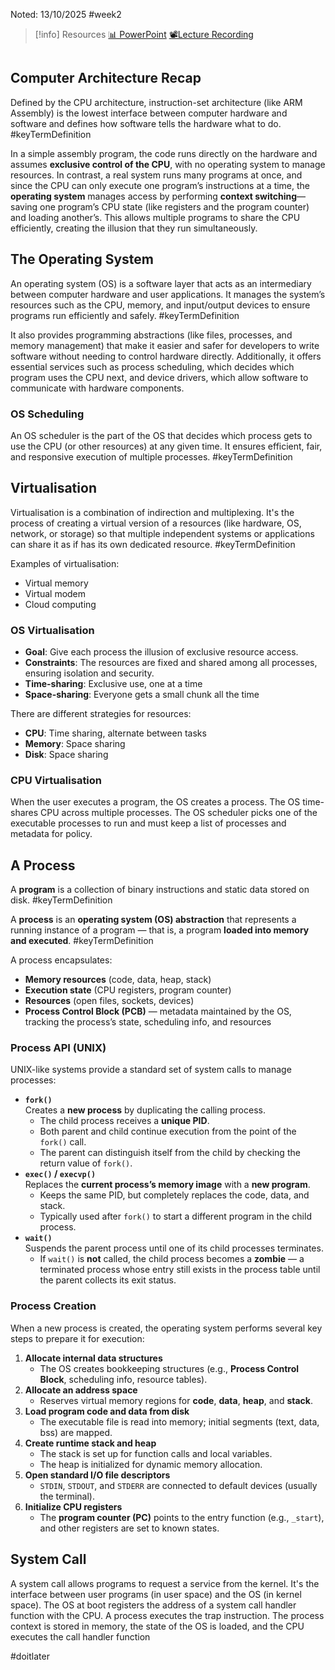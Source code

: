 Noted: 13/10/2025 #week2

> [!info] Resources
> [📊 PowerPoint](cpuVirtualisationAndTheOS.pdf)
> [📽️Lecture Recording]()

```table-of-contents
```
## Computer Architecture Recap

Defined by the CPU architecture, instruction-set architecture (like ARM Assembly) is the lowest interface between computer hardware and software and defines how software tells the hardware what to do. #keyTermDefinition 

In a simple assembly program, the code runs directly on the hardware and assumes **exclusive control of the CPU**, with no operating system to manage resources. In contrast, a real system runs many programs at once, and since the CPU can only execute one program’s instructions at a time, the **operating system** manages access by performing **context switching**—saving one program’s CPU state (like registers and the program counter) and loading another’s. This allows multiple programs to share the CPU efficiently, creating the illusion that they run simultaneously.


## The Operating System

An operating system (OS) is a software layer that acts as an intermediary between computer hardware and user applications. It manages the system’s resources such as the CPU, memory, and input/output devices to ensure programs run efficiently and safely. #keyTermDefinition 

It also provides programming abstractions (like files, processes, and memory management) that make it easier and safer for developers to write software without needing to control hardware directly. Additionally, it offers essential services such as process scheduling, which decides which program uses the CPU next, and device drivers, which allow software to communicate with hardware components.

### OS Scheduling

An OS scheduler is the part of the OS that decides which process gets to use the CPU (or other resources) at any given time. It ensures efficient, fair, and responsive execution of multiple processes. #keyTermDefinition 

## Virtualisation

Virtualisation is a combination of indirection and multiplexing. It's the process of creating a virtual version of a resources (like hardware, OS, network, or storage) so that multiple independent systems or applications can share it as if has its own dedicated resource. #keyTermDefinition 

Examples of virtualisation:
- Virtual memory
- Virtual modem
- Cloud computing

### OS Virtualisation

- **Goal**: Give each process the illusion of exclusive resource access.
- **Constraints**: The resources are fixed and shared among all processes, ensuring isolation and security.
- **Time-sharing**: Exclusive use, one at a time
- **Space-sharing**: Everyone gets a small chunk all the time

There are different strategies for resources:
- **CPU**: Time sharing, alternate between tasks
- **Memory**: Space sharing
- **Disk**: Space sharing

### CPU Virtualisation

When the user executes a program, the OS creates a process. The OS time-shares CPU across multiple processes. The OS scheduler picks one of the executable processes to run and must keep a list of processes and metadata for policy.

## A Process

A **program** is a collection of binary instructions and static data stored on disk. #keyTermDefinition 

A **process** is an **operating system (OS) abstraction** that represents a running instance of a program — that is, a program **loaded into memory and executed**. #keyTermDefinition 

A process encapsulates:

- **Memory resources** (code, data, heap, stack)
- **Execution state** (CPU registers, program counter)
- **Resources** (open files, sockets, devices)
- **Process Control Block (PCB)** — metadata maintained by the OS, tracking the process’s state, scheduling info, and resources

### Process API (UNIX)

UNIX-like systems provide a standard set of system calls to manage processes:

- **`fork()`**  
    Creates a **new process** by duplicating the calling process.
    - The child process receives a **unique PID**.
    - Both parent and child continue execution from the point of the `fork()` call.
    - The parent can distinguish itself from the child by checking the return value of `fork()`.
- **`exec()` / `execvp()`**  
    Replaces the **current process’s memory image** with a **new program**.
    - Keeps the same PID, but completely replaces the code, data, and stack.
    - Typically used after `fork()` to start a different program in the child process.
- **`wait()`**  
    Suspends the parent process until one of its child processes terminates.
    - If `wait()` is **not** called, the child process becomes a **zombie** — a terminated process whose entry still exists in the process table until the parent collects its exit status.

### Process Creation

When a new process is created, the operating system performs several key steps to prepare it for execution:

1. **Allocate internal data structures**
    - The OS creates bookkeeping structures (e.g., **Process Control Block**, scheduling info, resource tables).
2. **Allocate an address space**
    - Reserves virtual memory regions for **code**, **data**, **heap**, and **stack**.
3. **Load program code and data from disk**
    - The executable file is read into memory; initial segments (text, data, bss) are mapped.
4. **Create runtime stack and heap**
    - The stack is set up for function calls and local variables.
    - The heap is initialized for dynamic memory allocation.
5. **Open standard I/O file descriptors**
    - `STDIN`, `STDOUT`, and `STDERR` are connected to default devices (usually the terminal).
6. **Initialize CPU registers**
    - The **program counter (PC)** points to the entry function (e.g., `_start`), and other registers are set to known states.


## System Call

A system call allows programs to request a service from the kernel. It's the interface between user programs (in user space) and the OS (in kernel space). The OS at boot registers the address of a system call handler function with the CPU. A process executes the trap instruction. The process context is stored in memory, the state of the OS is loaded, and the CPU executes the call handler function

#doitlater 